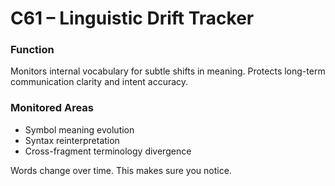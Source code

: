 # C61 – Linguistic Drift Tracker

### Function

Monitors internal vocabulary for subtle shifts in meaning. Protects long-term communication clarity and intent accuracy.

### Monitored Areas

- Symbol meaning evolution  
- Syntax reinterpretation  
- Cross-fragment terminology divergence

Words change over time. This makes sure you notice.
